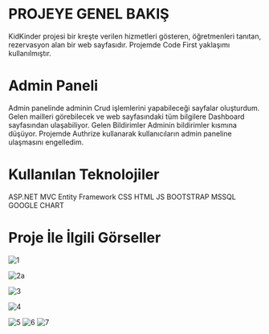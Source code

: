 # PROJEYE GENEL BAKIŞ

KidKinder projesi bir kreşte verilen hizmetleri gösteren, öğretmenleri tanıtan, rezervasyon alan bir web sayfasıdır. Projemde Code First yaklaşımı kullanılmıştır.

# Admin Paneli

Admin panelinde adminin Crud işlemlerini yapabileceği sayfalar oluşturdum. Gelen mailleri görebilecek ve web sayfasındaki tüm bilgilere Dashboard sayfasından ulaşabiliyor. Gelen Bildirimler Adminin bildirimler kısmına düşüyor. Projemde Authrize kullanarak kullanıcıların admin paneline ulaşmasını engelledim.

# Kullanılan Teknolojiler

ASP.NET MVC
Entity Framework 
CSS
HTML
JS
BOOTSTRAP
MSSQL
GOOGLE CHART

# Proje İle İlgili Görseller


![1](https://github.com/ErsenKacarr/KidKinder/assets/125374490/76dd20cb-0260-4b9d-a9ae-d0db72884042)

![2a](https://github.com/ErsenKacarr/KidKinder/assets/125374490/97ac630f-7ba1-40e9-9a72-a34e9e9704f5)

![3](https://github.com/ErsenKacarr/KidKinder/assets/125374490/c793d058-159e-4871-9135-d6266574d39d)

![4](https://github.com/ErsenKacarr/KidKinder/assets/125374490/f5c24b76-17a9-433e-8e06-ebe66df3576a)

![5](https://github.com/ErsenKacarr/KidKinder/assets/125374490/97867fcb-3096-430a-9ff7-fed3ef8757ee)
![6](https://github.com/ErsenKacarr/KidKinder/assets/125374490/58cf7ef0-c0c3-4bf7-bf76-151dd1473b63)
![7](https://github.com/ErsenKacarr/KidKinder/assets/125374490/143c3e3c-c42e-4d50-a2dd-ced33cf5cf1a)
